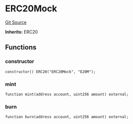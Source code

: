 # ERC20Mock
[Git Source](https://github.com/stakewise/v3-core/blob/c4059a64871829ca60ea58f054baf8eb13d3572a/contracts/mocks/ERC20Mock.sol)

**Inherits:**
ERC20


## Functions
### constructor


```solidity
constructor() ERC20("ERC20Mock", "E20M");
```

### mint


```solidity
function mint(address account, uint256 amount) external;
```

### burn


```solidity
function burn(address account, uint256 amount) external;
```


